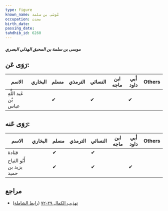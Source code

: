 ```yaml
---
type: figure
known_name: مُوسَى بن سلمة
occupation: محدث
birth_date:
passing_date:
tahdhib_id: 6260
---
```

##### موسى بن سلمة بن المحبق الهذلي البصري

## رَوَى عَن:
| الاسم                 | البخاري | مسلم | الترمذي | النسائي | ابن ماجه | أبي داود | Others |
| --------------------- | ------- | ---- | ------- | ------- | -------- | -------- | ------ |
| عَبد اللَّهِ بْن عباس |         | ✔    |         | ✔       |          | ✔        |        |
## رَوَى عَنه:
| الاسم                     | البخاري | مسلم | الترمذي | النسائي | ابن ماجه | أبي داود | Others |
| ------------------------- | ------- | ---- | ------- | ------- | -------- | -------- | ------ |
| قتادة                     |         | ✔    |         | ✔       |          |          |        |
| أَبُو التياح يزيد بن حميد |         | ✔    |         | ✔       |          | ✔        |        |
## مراجع
- [تهذيب الكمال ٢٩-٧٢](obsidian://open?vault=Tahdhib-al-Kamal&file=Figures/٦٢٦٠-موسى%20بن%20سلمة%20بن%20المحبق%20الهذلي%20البصري) ([رابط الشاملة](https://shamela.ws/book/3722/15643))
